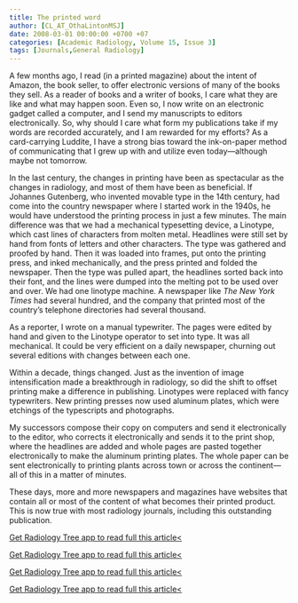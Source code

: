 ```yaml
---
title: The printed word
author: [CL_AT_OthaLintonMSJ]
date: 2008-03-01 00:00:00 +0700 +07
categories: [Academic Radiology, Volume 15, Issue 3]
tags: [Journals,General Radiology]
---
```

A few months ago, I read (in a printed magazine) about the intent of Amazon, the book seller, to offer electronic versions of many of the books they sell. As a reader of books and a writer of books, I care what they are like and what may happen soon. Even so, I now write on an electronic gadget called a computer, and I send my manuscripts to editors electronically. So, why should I care what form my publications take if my words are recorded accurately, and I am rewarded for my efforts? As a card-carrying Luddite, I have a strong bias toward the ink-on-paper method of communicating that I grew up with and utilize even today—although maybe not tomorrow.

In the last century, the changes in printing have been as spectacular as the changes in radiology, and most of them have been as beneficial. If Johannes Gutenberg, who invented movable type in the 14th century, had come into the country newspaper where I started work in the 1940s, he would have understood the printing process in just a few minutes. The main difference was that we had a mechanical typesetting device, a Linotype, which cast lines of characters from molten metal. Headlines were still set by hand from fonts of letters and other characters. The type was gathered and proofed by hand. Then it was loaded into frames, put onto the printing press, and inked mechanically, and the press printed and folded the newspaper. Then the type was pulled apart, the headlines sorted back into their font, and the lines were dumped into the melting pot to be used over and over. We had one linotype machine. A newspaper like _The New York Times_ had several hundred, and the company that printed most of the country’s telephone directories had several thousand.

As a reporter, I wrote on a manual typewriter. The pages were edited by hand and given to the Linotype operator to set into type. It was all mechanical. It could be very efficient on a daily newspaper, churning out several editions with changes between each one.

Within a decade, things changed. Just as the invention of image intensification made a breakthrough in radiology, so did the shift to offset printing make a difference in publishing. Linotypes were replaced with fancy typewriters. New printing presses now used aluminum plates, which were etchings of the typescripts and photographs.

My successors compose their copy on computers and send it electronically to the editor, who corrects it electronically and sends it to the print shop, where the headlines are added and whole pages are pasted together electronically to make the aluminum printing plates. The whole paper can be sent electronically to printing plants across town or across the continent—all of this in a matter of minutes.

These days, more and more newspapers and magazines have websites that contain all or most of the content of what becomes their printed product. This is now true with most radiology journals, including this outstanding publication.

[Get Radiology Tree app to read full this article<](https://clinicalpub.com/app)

[Get Radiology Tree app to read full this article<](https://clinicalpub.com/app)

[Get Radiology Tree app to read full this article<](https://clinicalpub.com/app)

[Get Radiology Tree app to read full this article<](https://clinicalpub.com/app)